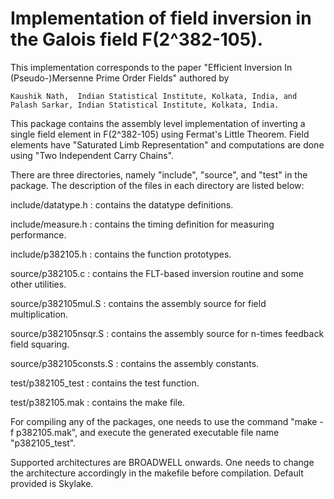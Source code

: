 # Implementation of field inversion in the Galois field F(2^382-105).

This implementation corresponds to the paper "Efficient Inversion In (Pseudo-)Mersenne Prime Order Fields" 
authored by

    Kaushik Nath,  Indian Statistical Institute, Kolkata, India, and   
    Palash Sarkar, Indian Statistical Institute, Kolkata, India.

This package contains the assembly level implementation of inverting a single field element in F(2^382-105) 
using Fermat's Little Theorem. Field elements have "Saturated Limb Representation" and computations are 
done using "Two Independent Carry Chains".

There are three directories, namely "include", "source", and "test" in the package. The description of the 
files in each directory are listed below:

include/datatype.h  	:  contains the datatype definitions.

include/measure.h   	:  contains the timing definition for measuring performance.

include/p382105.h    	:  contains the function prototypes.

source/p382105.c	:  contains the FLT-based inversion routine and some other utilities.

source/p382105mul.S	:  contains the assembly source for field multiplication.

source/p382105nsqr.S	:  contains the assembly source for n-times feedback field squaring.

source/p382105consts.S	:  contains the assembly constants.

test/p382105_test	:  contains the test function.

test/p382105.mak	:  contains the make file.
    
For compiling any of the packages, one needs to use the command "make -f p382105.mak", and execute the generated 
executable file name "p382105_test".

Supported architectures are BROADWELL onwards. 
One needs to change the architecture accordingly in the makefile before compilation. Default provided is Skylake.
